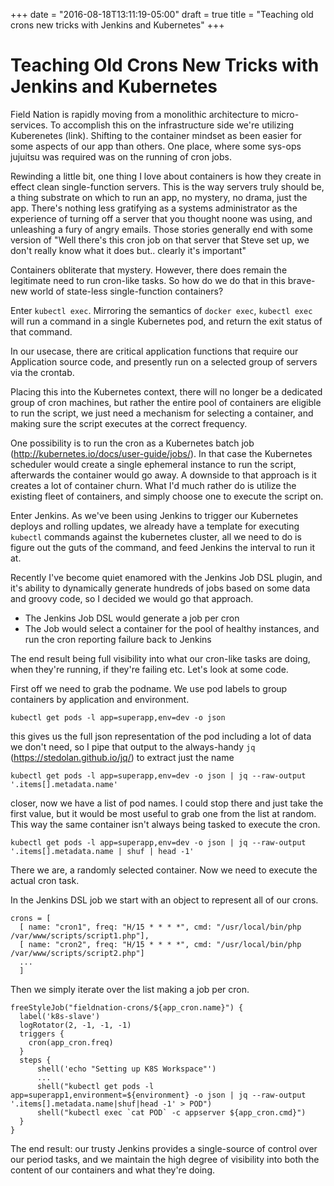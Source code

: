 +++
date = "2016-08-18T13:11:19-05:00"
draft = true
title = "Teaching old crons new tricks with Jenkins and Kubernetes"
+++

# Teaching Old Crons New Tricks with Jenkins and Kubernetes
Field Nation is rapidly moving from a monolithic architecture to micro-services. To accomplish this on the infrastructure side we're utilizing Kuberenetes (link). Shifting to the container mindset as been easier for some aspects of our app than others. One place, where some sys-ops jujuitsu was required was on the running of cron jobs.

Rewinding a little bit, one thing I love about containers is how they create in effect clean single-function servers. This is the way servers truly should be, a thing substrate on which to run an app, no mystery, no drama, just the app. There's nothing less gratifying as a systems administrator as the experience of turning off a server that you thought noone was using, and unleashing a fury of angry emails. Those stories generally end with some version of "Well there's this cron job on that server that Steve set up, we don't really know what it does but.. clearly it's important"

Containers obliterate that mystery. However, there does remain the legitimate need to run cron-like tasks. So how do we do that in this brave-new world of state-less single-function containers?

Enter `kubectl exec`. Mirroring the semantics of `docker exec`, `kubectl exec` will run a command in a single Kubernetes pod, and return the exit status of that command.

In our usecase, there are critical application functions that require our Application source code, and presently run on a selected group of servers via the crontab.

Placing this into the Kubernetes context, there will no longer be a dedicated group of cron machines, but rather the entire pool of containers are eligible to run the script, we just need a mechanism for selecting a container, and making sure the script executes at the correct frequency.

One possibility is to run the cron as a Kubernetes batch job (http://kubernetes.io/docs/user-guide/jobs/). In that case the Kubernetes scheduler would create a single ephemeral instance to run the script, afterwards the container would go away. A downside to that approach is it creates a lot of container churn. What I'd much rather do is utilize the existing fleet of containers, and simply choose one to execute the script on.

Enter Jenkins. As we've been using Jenkins to trigger our Kubernetes deploys and rolling updates, we already have a template for executing `kubectl` commands against the kubernetes cluster, all we need to do is figure out the guts of the command, and feed Jenkins the interval to run it at.

Recently I've become quiet enamored with the Jenkins Job DSL plugin, and it's ability to dynamically generate hundreds of jobs based on some data and groovy code, so I decided we would go that approach.

* The Jenkins Job DSL would generate a job per cron
* The Job would select a container for the pool of healthy instances, and run the cron reporting failure back to Jenkins

The end result being full visibility into what our cron-like tasks are doing, when they're running, if they're failing etc. Let's look at some code.

First off we need to grab the podname. We use pod labels to group containers by application and environment.

```kubectl get pods -l app=superapp,env=dev -o json```

this gives us the full json representation of the pod including a lot of data we don't need, so I pipe that output to the always-handy `jq` (https://stedolan.github.io/jq/) to extract just the name

```kubectl get pods -l app=superapp,env=dev -o json | jq --raw-output '.items[].metadata.name'```

closer, now we have a list of pod names. I could stop there and just take the first value, but it would be most useful to grab one from the list at random. This way the same container isn't always being tasked to execute the cron.

```kubectl get pods -l app=superapp,env=dev -o json | jq --raw-output '.items[].metadata.name | shuf | head -1'```

There we are, a randomly selected container. Now we need to execute the actual cron task.

In the Jenkins DSL job we start with an object to represent all of our crons.
```
crons = [
  [ name: "cron1", freq: "H/15 * * * *", cmd: "/usr/local/bin/php /var/www/scripts/script1.php"],
  [ name: "cron2", freq: "H/15 * * * *", cmd: "/usr/local/bin/php /var/www/scripts/script2.php"]
  ...
  ]
```

Then we simply iterate over the list making a job per cron.

```
freeStyleJob("fieldnation-crons/${app_cron.name}") {
  label('k8s-slave')
  logRotator(2, -1, -1, -1)
  triggers {
    cron(app_cron.freq)
  }
  steps {
      shell('echo "Setting up K8S Workspace"')
      ...
      shell("kubectl get pods -l app=superapp1,environment=${environment} -o json | jq --raw-output '.items[].metadata.name|shuf|head -1' > POD")
      shell("kubectl exec `cat POD` -c appserver ${app_cron.cmd}")
  }
}
```

The end result: our trusty Jenkins provides a single-source of control over our period tasks, and we maintain the high degree of visibility into both the content of our containers and what they're doing.

